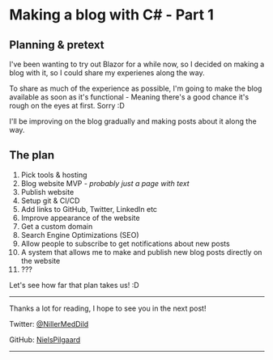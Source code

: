 # Making a blog with C# - Part 1

## Planning & pretext

I've been wanting to try out Blazor for a while now, so I decided 
on making a blog with it, so I could share my experienes along the way.

To share as much of the experience as possible, I'm going to make the blog available as
soon as it's functional - Meaning there's a good chance it's rough on the eyes at first. Sorry :D

I'll be improving on the blog gradually and making posts about it along the way. 

## The plan

1. Pick tools & hosting
2. Blog website MVP - *probably just a page with text*
3. Publish website
4. Setup git & CI/CD
5. Add links to GitHub, Twitter, LinkedIn etc
6. Improve appearance of the website
7. Get a custom domain
8. Search Engine Optimizations (SEO)
9. Allow people to subscribe to get notifications about new posts
10. A system that allows me to make and publish new blog posts directly on the website
11. ???

Let's see how far that plan takes us! :D

---

Thanks a lot for reading, I hope to see you in the next post!



Twitter: [@NillerMedDild](https://twitter.com/NillerMedDild)

GitHub: [NielsPilgaard](https://github.com/NielsPilgaard)

---